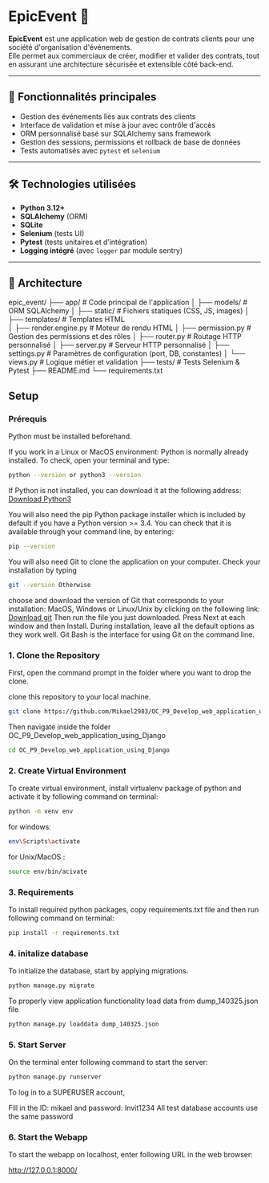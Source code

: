 # EpicEvent 🎉

**EpicEvent** est une application web de gestion de contrats clients pour une société d'organisation d'événements.  
Elle permet aux commerciaux de créer, modifier et valider des contrats, tout en assurant une architecture sécurisée et extensible côté back-end.

---

## 🚀 Fonctionnalités principales

- Gestion des événements liés aux contrats des clients
- Interface de validation et mise à jour avec contrôle d'accès
- ORM personnalisé basé sur SQLAlchemy sans framework
- Gestion des sessions, permissions et rollback de base de données
- Tests automatisés avec `pytest` et `selenium`

---

## 🛠️ Technologies utilisées

- **Python 3.12+**
- **SQLAlchemy** (ORM)
- **SQLite** 
- **Selenium** (tests UI)
- **Pytest** (tests unitaires et d’intégration)
- **Logging intégré** (avec `logger` par module sentry)

---

## 🧱 Architecture

epic_event/
    ├── app/                    # Code principal de l'application
    │   ├── models/             # ORM SQLAlchemy
    │   ├── static/             # Fichiers statiques (CSS, JS, images)
    │   ├── templates/          # Templates HTML  
    │   ├── render.engine.py    # Moteur de rendu HTML 
    │   ├── permission.py       # Gestion des permissions et des rôles
    │   ├── router.py           # Routage HTTP personnalisé
    │   ├── server.py           # Serveur HTTP personnalisé
    │   ├── settings.py         # Paramètres de configuration (port, DB, constantes)
    │   └── views.py            # Logique métier et validation
    ├── tests/                  # Tests Selenium & Pytest
    ├── README.md
    └── requirements.txt

## Setup
### Prérequis
Python must be installed beforehand.

If you work in a Linux or MacOS environment: Python is normally already installed. To check, open your terminal and type:
```bash
python --version or python3 --version
```
If Python is not installed, you can download it at the following address: [Download Python3](https://www.python.org/downloads)

You will also need the pip Python package installer which is included by default if you have a Python version >= 3.4. You can check that it is available through your command line, by entering: 
```bash
pip --version
```
You will also need Git to clone the application on your computer. Check your installation by typing
```bash
git --version Otherwise
```
choose and download the version of Git that corresponds to your installation: MacOS, Windows or Linux/Unix by clicking on the following link: [Download git](https://git-scm.com/downloads) Then run the file you just downloaded. Press Next at each window and then Install. During installation, leave all the default options as they work well. Git Bash is the interface for using Git on the command line.

### 1. Clone the Repository

First, open the command prompt in the folder where you want to drop the clone.

clone this repository to your local machine. 

```bash
git clone https://github.com/Mikael2983/OC_P9_Develop_web_application_using_Django.git
```
Then navigate inside the folder OC_P9_Develop_web_application_using_Django

```bash
cd OC_P9_Develop_web_application_using_Django
```

### 2. Create Virtual Environment

To create virtual environment, install virtualenv package of python and activate it by following command on terminal:

```bash
python -m venv env
```
for windows:
```bash
env\Scripts\activate
```
for Unix/MacOS :
```bash
source env/bin/acivate
```


### 3. Requirements

To install required python packages, copy requirements.txt file and then run following command on terminal:

```bash
pip install -r requirements.txt
```
### 4. initalize database

To initialize the database, start by applying migrations. 

```bash
python manage.py migrate
```
To properly view application functionality load data from dump_140325.json file 

```bash
python manage.py loaddata dump_140325.json
```

### 5. Start Server

On the terminal enter following command to start the server:

```bash
python manage.py runserver
```
To log in to a SUPERUSER account,

Fill in the ID: mikael and password: Invit1234
All test database accounts use the same password

### 6. Start the Webapp

To start the webapp on localhost, enter following URL in the web browser:

http://127.0.0.1:8000/
